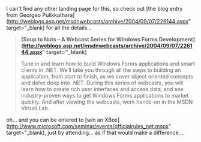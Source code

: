 I can't find any other landing page for this, so check out [the blog entry from Georgeo Pulikkathara](http://weblogs.asp.net/msdnwebcasts/archive/2004/09/07/226144.aspx" target="_blank) for all the details...

> **[Soup to Nuts – A Webcast Series for Windows Forms Development](http://weblogs.asp.net/msdnwebcasts/archive/2004/09/07/226144.aspx" target="_blank)**
>
> Tune in and learn how to build Windows Forms applications and smart clients in .NET. We’ll take you through all the steps to building an application, from start to finish, as we cover object oriented concepts and delve deep into .NET. During this series of webcasts, you will learn how to create rich user interfaces and access data, and see industry-proven ways to get Windows Forms applications to market quickly. And after viewing the webcasts, work hands-on in the MSDN Virtual Lab.

oh... and you can be entered to [win an XBox](http://www.microsoft.com/seminar/events/officialrules_net.mspx" target="_blank), just by attending... as if that would make a difference....